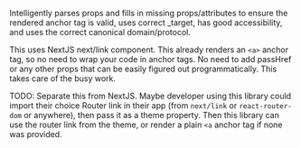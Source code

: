 Intelligently parses props and fills in missing props/attributes to ensure the rendered anchor tag is valid, uses correct \_target, has good accessibility, and uses the correct canonical domain/protocol.

This uses NextJS next/link component. This already renders an `<a>` anchor tag, so no need to wrap your code in anchor tags. No need to add passHref or any other props that can be easily figured out programmatically. This takes care of the busy work.

TODO: Separate this from NextJS. Maybe developer using this library could import their choice Router link in their app (from `next/link` or `react-router-dom` or anywhere), then pass it as a theme property. Then this library can use the router link from the theme, or render a plain `<a` anchor tag if none was provided.
